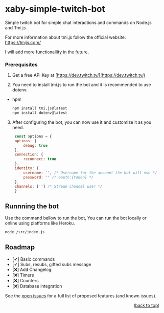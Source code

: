 <a name="readme-top"></a>

# xaby-simple-twitch-bot
Simple twitch bot for simple chat interactions and commands on Node.js and Tmi.js.

For more information about tmi.js follow the official website: https://tmijs.com/

I will add more functionallity in the future.


### Prerequisites

1. Get a free API Key at [https://dev.twitch.tv/](https://dev.twitch.tv/)

2. You need to install tmi.js to run the bot and it is recommended to use dotenv.
* npm
  ```sh
  npm install tmi.js@latest
  npm install dotenv@latest
  ```

3. After configuring the bot, you can now use it and customize it as you need.
   ```js
    const options = {
    options: {
        debug: true
    },
    connection: {
        reconnect: true
    },
    identity: {
        username: '', /* Username for the account the bot will use */
        password: '' /* oauth:{token} */
    },
    channels: [''] /* Stream channel user */
    }
   ```
## Runnning the bot

Use the command bellow to run the bot, You can run the bot locally or online using platforms like Heroku.
   ```sh
   node /src/index.js
   ```

<!-- ROADMAP -->
## Roadmap

- [✔] Basic commands
- [✔] Subs, resubs, gifted subs message
- [❌] Add Changelog
- [❌] Timers
- [❌] Counters
- [❌] Database integration


See the [open issues](https://github.com/xaby-xd/xaby-simple-twitch-bot/issues) for a full list of proposed features (and known issues).

<p align="right">(<a href="#readme-top">back to top</a>)</p>

